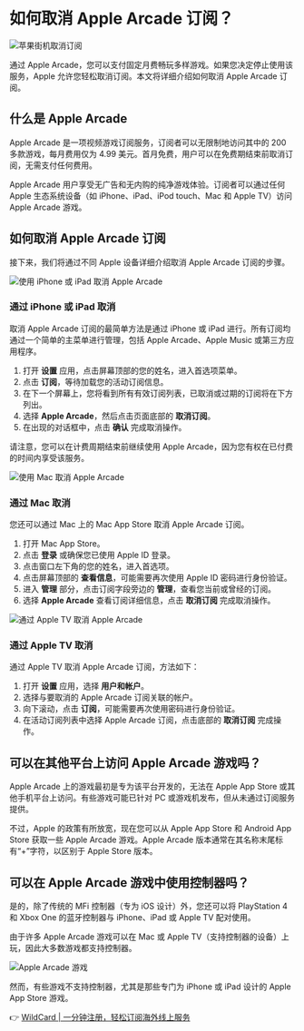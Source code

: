 # 如何取消 Apple Arcade 订阅？

![苹果街机取消订阅](https://bbtdd.com/img/411031822238583.webp)

通过 Apple Arcade，您可以支付固定月费畅玩多样游戏。如果您决定停止使用该服务，Apple 允许您轻松取消订阅。本文将详细介绍如何取消 Apple Arcade 订阅。

## 什么是 Apple Arcade

Apple Arcade 是一项视频游戏订阅服务，订阅者可以无限制地访问其中的 200 多款游戏，每月费用仅为 4.99 美元。首月免费，用户可以在免费期结束前取消订阅，无需支付任何费用。

Apple Arcade 用户享受无广告和无内购的纯净游戏体验。订阅者可以通过任何 Apple 生态系统设备（如 iPhone、iPad、iPod touch、Mac 和 Apple TV）访问 Apple Arcade 游戏。

## 如何取消 Apple Arcade 订阅

接下来，我们将通过不同 Apple 设备详细介绍取消 Apple Arcade 订阅的步骤。

![使用 iPhone 或 iPad 取消 Apple Arcade](https://bbtdd.com/img/363501384948016.webp)

### 通过 iPhone 或 iPad 取消

取消 Apple Arcade 订阅的最简单方法是通过 iPhone 或 iPad 进行。所有订阅均通过一个简单的主菜单进行管理，包括 Apple Arcade、Apple Music 或第三方应用程序。

1. 打开 **设置** 应用，点击屏幕顶部的您的姓名，进入首选项菜单。
2. 点击 **订阅**，等待加载您的活动订阅信息。
3. 在下一个屏幕上，您将看到所有有效订阅列表，已取消或过期的订阅将在下方列出。
4. 选择 **Apple Arcade**，然后点击页面底部的 **取消订阅**。
5. 在出现的对话框中，点击 **确认** 完成取消操作。

请注意，您可以在计费周期结束前继续使用 Apple Arcade，因为您有权在已付费的时间内享受该服务。

![使用 Mac 取消 Apple Arcade](https://bbtdd.com/img/9914757281771.webp)

### 通过 Mac 取消

您还可以通过 Mac 上的 Mac App Store 取消 Apple Arcade 订阅。

1. 打开 Mac App Store。
2. 点击 **登录** 或确保您已使用 Apple ID 登录。
3. 点击窗口左下角的您的姓名，进入首选项。
4. 点击屏幕顶部的 **查看信息**，可能需要再次使用 Apple ID 密码进行身份验证。
5. 进入 **管理** 部分，点击订阅字段旁边的 **管理**，查看您当前或曾经的订阅。
6. 选择 **Apple Arcade** 查看订阅详细信息，点击 **取消订阅** 完成取消操作。

![通过 Apple TV 取消 Apple Arcade](https://bbtdd.com/img/1340820131651436.webp)

### 通过 Apple TV 取消

通过 Apple TV 取消 Apple Arcade 订阅，方法如下：

1. 打开 **设置** 应用，选择 **用户和帐户**。
2. 选择与要取消的 Apple Arcade 订阅关联的帐户。
3. 向下滚动，点击 **订阅**，可能需要再次使用密码进行身份验证。
4. 在活动订阅列表中选择 Apple Arcade 订阅，点击底部的 **取消订阅** 完成操作。

## 可以在其他平台上访问 Apple Arcade 游戏吗？

Apple Arcade 上的游戏最初是专为该平台开发的，无法在 Apple App Store 或其他手机平台上访问。有些游戏可能已针对 PC 或游戏机发布，但从未通过订阅服务提供。

不过，Apple 的政策有所放宽，现在您可以从 Apple App Store 和 Android App Store 获取一些 Apple Arcade 游戏。Apple Arcade 版本通常在其名称末尾标有“+”字符，以区别于 Apple Store 版本。

## 可以在 Apple Arcade 游戏中使用控制器吗？

是的，除了传统的 MFi 控制器（专为 iOS 设计）外，您还可以将 PlayStation 4 和 Xbox One 的蓝牙控制器与 iPhone、iPad 或 Apple TV 配对使用。

由于许多 Apple Arcade 游戏可以在 Mac 或 Apple TV（支持控制器的设备）上玩，因此大多数游戏都支持控制器。

![Apple Arcade 游戏](https://bbtdd.com/img/645098146560.webp)

然而，有些游戏不支持控制器，尤其是那些专门为 iPhone 或 iPad 设计的 Apple App Store 游戏。

👉 [WildCard | 一分钟注册，轻松订阅海外线上服务](https://bbtdd.com/WildCard)